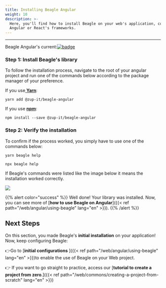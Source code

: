 ```yaml
---
title: Installing Beagle Angular
weight: 10
description: >-
  Here, you'll find how to install Beagle on your web's application, considering
  Angular or React's frameworks.
---
```


---

Beagle Angular's current:[![badge](https://img.shields.io/npm/v/@zup-it/beagle-angular?logo=Angular)](https://github.com/ZupIT/beagle-web-angular)

### Step 1: Install Beagle's library

To follow the installation process, navigate to the root of your angular project and run one of the commands below according to the package manager of your preference.

If you use[ **Yarn**](https://yarnpkg.com/):

```text
yarn add @zup-it/beagle-angular
```

If you use [**npm**](https://www.npmjs.com/):

```text
npm install --save @zup-it/beagle-angular
```

### Step 2: Verify the installation

To confirm if the process worked, you simply have to use one of the commands below:

```text
yarn beagle help
```

```text
npx beagle help
```

If Beagle's commands were listed like the image below it means the installation worked correctly.

![](/shared/image%20%2814%29.png)

{{% alert color="success" %}}
Well done! Your library was installed. Now, you can see more of [**how to use Beagle on Angular**]({{< ref path="/web/angular/using-beagle" lang="en" >}}).
{{% /alert %}}

## **Next Steps**

On this section, you made Beagle's **initial installation** on your application!  
Now, keep configuring Beagle:

👉Go to [**initial configurations** ]({{< ref path="/web/angular/using-beagle" lang="en" >}})to enable the use of Beagle on your Web project.

👉 If you want to go straight to practice, access our [**tutorial to create a project from zero**.]({{< ref path="/web/commons/creating-a-project-from-scratch" lang="en" >}})